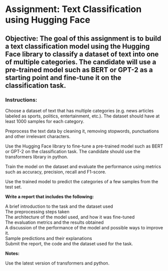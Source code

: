 # Assignment: Text Classification using Hugging Face

## Objective: The goal of this assignment is to build a text classification model using the Hugging Face library to classify a dataset of text into one of multiple categories. The candidate will use a pre-trained model such as BERT or GPT-2 as a starting point and fine-tune it on the classification task.

### Instructions:                

Choose a dataset of text that has multiple categories (e.g. news articles labeled as sports, politics, entertainment, etc.). The dataset should have at least 1000 samples for each category.

Preprocess the text data by cleaning it, removing stopwords, punctuations and other irrelevant characters.

Use the Hugging Face library to fine-tune a pre-trained model such as BERT or GPT-2 on the classification task. The candidate should use the transformers library in python.

Train the model on the dataset and evaluate the performance using metrics such as accuracy, precision, recall and F1-score.

Use the trained model to predict the categories of a few samples from the test set.

**Write a report that includes the following:**

A brief introduction to the task and the dataset used                          
The preprocessing steps taken                      
The architecture of the model used, and how it was fine-tuned                     
The evaluation metrics and the results obtained                     
A discussion of the performance of the model and possible ways to improve it.                  
Sample predictions and their explanations                  
Submit the report, the code and the dataset used for the task.             

**Notes:**               

Use the latest version of transformers and python.
